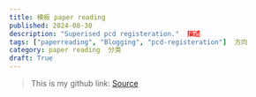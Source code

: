 ```yaml
---
title: 模板 paper reading
published: 2024-08-30
description: "Superised pcd registeration."  描述
tags: ["paperreading", "Blogging", "pcd-registeration"]  方向
category: paper reading  分类
draft: True
---
```




> This is my github link: [Source](https://github.com/Kairui-SHI)